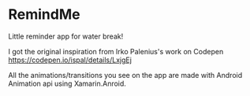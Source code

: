 # RemindMe
Little reminder app for water break!

I got the original inspiration from Irko Palenius's work on Codepen https://codepen.io/ispal/details/LxjgEj

All the animations/transitions you see on the app are made with Android Animation api using Xamarin.Anroid.




